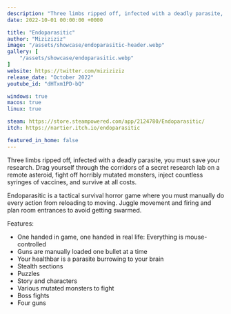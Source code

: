 ```yaml
---
description: "Three limbs ripped off, infected with a deadly parasite, you must save your research. Drag yourself through the corridors of a secret research lab on a remote asteroid, fight off horribly mutated monsters, inject countless syringes of vaccines, and survive at all costs."
date: 2022-10-01 00:00:00 +0000

title: "Endoparasitic"
author: "Miziziziz"
image: "/assets/showcase/endoparasitic-header.webp"
gallery: [
	"/assets/showcase/endoparasitic.webp"
]
website: https://twitter.com/miziziziz
release_date: "October 2022"
youtube_id: "dHTxm1PD-bQ"

windows: true
macos: true
linux: true

steam: https://store.steampowered.com/app/2124780/Endoparasitic/
itch: https://nartier.itch.io/endoparasitic

featured_in_home: false
---
```


Three limbs ripped off, infected with a deadly parasite, you must save your research. Drag yourself through the corridors of a secret research lab on a remote asteroid, fight off horribly mutated monsters, inject countless syringes of vaccines, and survive at all costs.

Endoparasitic is a tactical survival horror game where you must manually do every action from reloading to moving. Juggle movement and firing and plan room entrances to avoid getting swarmed.

Features:

- One handed in game, one handed in real life: Everything is mouse-controlled
- Guns are manually loaded one bullet at a time
- Your healthbar is a parasite burrowing to your brain
- Stealth sections
- Puzzles
- Story and characters
- Various mutated monsters to fight
- Boss fights
- Four guns